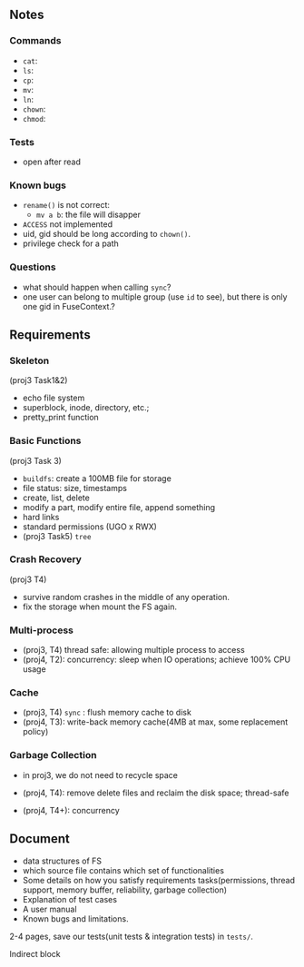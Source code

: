 ## Notes
### Commands
* `cat`:
* `ls`:
* `cp`:
* `mv`:
* `ln`:
* `chown`:
* `chmod`:

### Tests
* open after read

### Known bugs
* `rename()` is not correct: 
    * `mv a b`: the file will disapper
* `ACCESS` not implemented
* uid, gid should be long according to `chown()`.
* privilege check for a path

### Questions
* what should happen when calling `sync`?
* one user can belong to multiple group (use `id` to see), but there is only one gid in FuseContext.?

## Requirements

### Skeleton

(proj3 Task1&2)

* echo file system
* superblock, inode, directory, etc.;
* pretty_print function

### Basic Functions

(proj3 Task 3)

- `buildfs`: create a 100MB file for storage
- file status: size, timestamps
- create, list, delete
- modify a part, modify entire file, append something
- hard links
- standard permissions (UGO x RWX)
- (proj3 Task5) `tree`

### Crash Recovery

(proj3 T4)

* survive random crashes in the middle of any operation.
* fix the storage when mount the FS again.

### Multi-process

* (proj3, T4) thread safe: allowing multiple process to access
* (proj4, T2): concurrency: sleep when IO operations; achieve 100% CPU usage

### Cache

* (proj3, T4) `sync` : flush memory cache to disk
* (proj4, T3): write-back memory cache(4MB at max, some replacement policy)

### Garbage Collection

* in proj3, we do not need to recycle space 

* (proj4, T4): remove delete files and reclaim the disk space; thread-safe
* (proj4, T4+): concurrency 

## Document

* data structures of FS
* which source file contains which set of functionalities
* Some details on how you satisfy requirements tasks(permissions, thread support, memory buffer, reliability, garbage collection)
* Explanation of test cases
*  A user manual
* Known bugs and limitations.

2-4 pages, save our tests(unit tests & integration tests) in `tests/`.



Indirect block